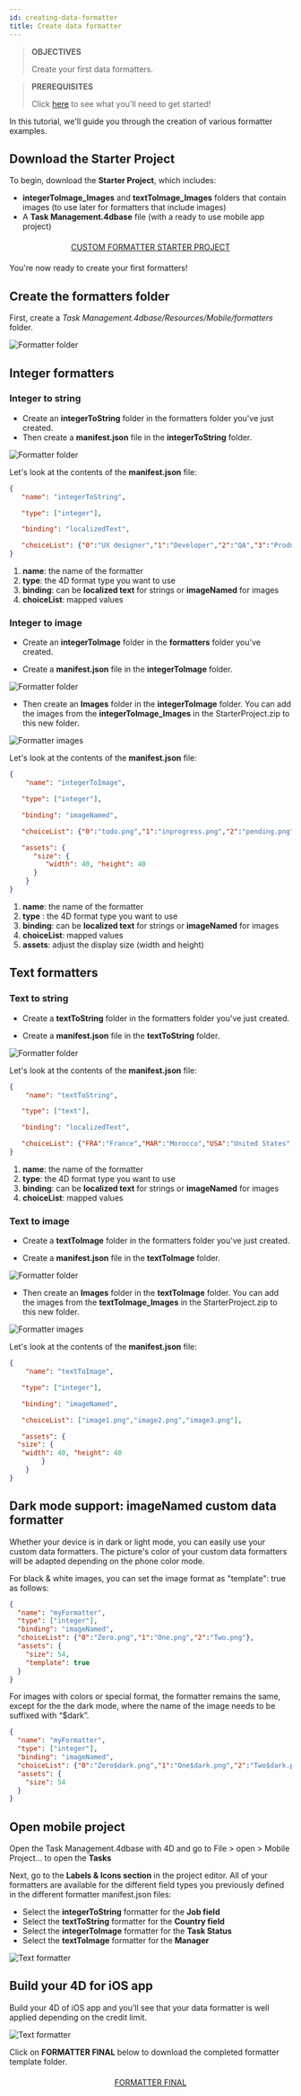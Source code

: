 ```yaml
---
id: creating-data-formatter
title: Create data formatter
---
```


> **OBJECTIVES**
>
> Create your first data formatters.

> **PREREQUISITES**
>
> Click [here](prerequisites.html) to see what you'll need to get started!

In this tutorial, we'll guide you through the creation of various formatter examples.

## Download the Starter Project

To begin, download the **Starter Project**, which includes:

* **integerToImage_Images** and **textToImage_Images** folders that contain images (to use later for formatters that include images)
* A **Task Management.4dbase** file (with a ready to use mobile app project)

<div markdown="1" style="text-align: center; margin-top: 20px; margin-bottom: 20px">
<a class="button"
href="https://github.com/4d-for-ios/tutorial-CustomDataFormatter/archive/66d7eea49bc3353f73dbf784ee06283b3a332d0b.zip">CUSTOM FORMATTER STARTER PROJECT</a>
</div>

You're now ready to create your first formatters!

## Create the formatters folder

First, create a *Task Management.4dbase/Resources/Mobile/formatters* folder.

![Formatter folder](assets/en/custom-formatter/formatter-folder.png)

## Integer formatters

### Integer to string

* Create an **integerToString** folder in the formatters folder you've just created.
* Then create a **manifest.json** file in the **integerToString** folder.

![Formatter folder](assets/en/custom-formatter/formatter-folder-integertostring.png)

Let's look at the contents of the **manifest.json** file:

```json
{
   "name": "integerToString",

   "type": ["integer"],

   "binding": "localizedText",

   "choiceList": {"0":"UX designer","1":"Developer","2":"QA","3":"Product Owner"}
}
```

1. **name**: the name of the formatter
2. **type**: the 4D format type you want to use
3. **binding**: can be **localized text** for strings or **imageNamed** for images
4. **choiceList**: mapped values

### Integer to image

* Create an **integerToImage** folder in the **formatters** folder you've created.

* Create a **manifest.json** file in the **integerToImage** folder.

![Formatter folder](assets/en/custom-formatter/formatter-folder-integertoimage.png)

* Then create an **Images** folder in the **integerToImage** folder. You can add the images from the **integerToImage_Images** in the StarterProject.zip to this new folder.

![Formatter images](assets/en/custom-formatter/formatter-images-integertoimage.png)

Let's look at the contents of the **manifest.json** file:


```json
{
	"name": "integerToImage",

   "type": ["integer"],

   "binding": "imageNamed",

   "choiceList": {"0":"todo.png","1":"inprogress.png","2":"pending.png","3":"done.png"},

   "assets": {
      "size": {
         "width": 40, "height": 40
      }
	}
}
```
1. **name**: the name of the formatter
2. **type** : the 4D format type you want to use
3. **binding**: can be **localized text** for strings or **imageNamed** for images
4. **choiceList**: mapped values
5. **assets**: adjust the display size (width and height)

## Text formatters

### Text to string

* Create a **textToString** folder in the formatters folder you've just created.

* Create a **manifest.json** file in the **textToString** folder.

![Formatter folder](assets/en/custom-formatter/formatter-folder-texttostring.png)

Let's look at the contents of the **manifest.json** file:

```json
{
	"name": "textToString",

   "type": ["text"],

   "binding": "localizedText",

   "choiceList": {"FRA":"France","MAR":"Morocco","USA":"United States","AUS":"Australia"}
}
```

1. **name**: the name of the formatter
2. **type**: the 4D format type you want to use
3. **binding**: can be **localized text** for strings or **imageNamed** for images
4. **choiceList**: mapped values

### Text to image

* Create a **textToImage** folder in the formatters folder you've just created.

* Create a **manifest.json** file in the **textToImage** folder.

![Formatter folder](assets/en/custom-formatter/formatter-folder-textToImage.png)

* Then create an **Images** folder in the **textToImage** folder. You can add the images from the **textToImage_Images** in the StarterProject.zip to this new folder.

![Formatter images](assets/en/custom-formatter/formatter-images-textToImage.png)

Let's look at the contents of the **manifest.json** file:

```json
{
	"name": "textToImage",

   "type": ["integer"],

   "binding": "imageNamed",

   "choiceList": ["image1.png","image2.png","image3.png"],

   "assets": {
  "size": {
   "width": 40, "height": 40
		}
	}
}

```
## Dark mode support: imageNamed custom data formatter

Whether your device is in dark or light mode, you can easily use your custom data formatters. The picture's color of your custom data formatters will be adapted depending on the phone color mode.

For black & white images, you can set the image format as "template": true as follows:

```json
{
  "name": "myFormatter",
  "type": ["integer"],
  "binding": "imageNamed",
  "choiceList": {"0":"Zero.png","1":"One.png","2":"Two.png"},
  "assets": {
    "size": 54,
    "template": true
  }
}
```

For images with colors or special format, the formatter remains the same, except for the the dark mode, where the name of the image needs to be suffixed with “$dark”.

```json
{
  "name": "myFormatter",
  "type": ["integer"],
  "binding": "imageNamed",
  "choiceList": {"0":"Zero$dark.png","1":"One$dark.png","2":"Two$dark.png"},
  "assets": {
    "size": 54
  }
}
```

## Open mobile project

Open the Task Management.4dbase with 4D and go to File > open > Mobile Project... to open the **Tasks**

Next, go to the **Labels & Icons section** in the project editor. All of your formatters are available for the different field types you  previously defined in the different formatter manifest.json files:

* Select the **integerToString** formatter for the **Job field**
* Select the **textToString** formatter for the **Country field**
* Select the **integerToImage** formatter for the **Task Status**
* Select the **textToImage** formatter for the **Manager**

![Text formatter](assets/en/custom-formatter/formatters-icons-&-labels.png)

## Build your 4D for iOS app

Build your 4D of iOS app and you'll see that your data formatter is well applied depending on the credit limit.

![Text formatter](assets/en/custom-formatter/formatters-final-result.png)

Click on **FORMATTER FINAL** below to download the completed formatter template folder.

<div markdown="1" style="text-align: center; margin-top: 20px">

<a class="button"
href="https://github.com/4d-for-ios/tutorial-CustomDataFormatter/releases/latest/download/tutorial-CustomDataFormatter.zip">FORMATTER FINAL</a>
</div>
